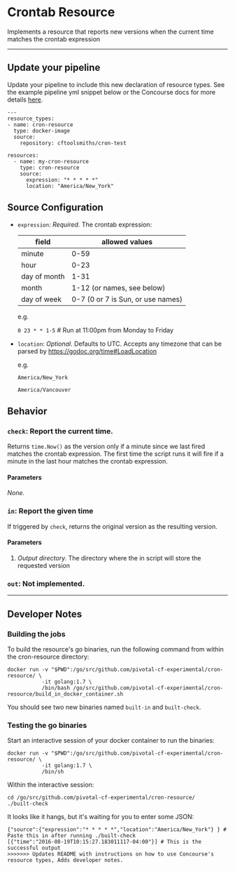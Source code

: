 # Crontab Resource

Implements a resource that reports new versions when the current time
matches the crontab expression

---
## Update your pipeline

Update your pipeline to include this new declaration of resource types. See the example pipeline yml snippet below or the Concourse docs for more details [here](https://concourse.ci/configuring-resource-types.html).
```
---
resource_types:
- name: cron-resource
  type: docker-image
  source:
    repository: cftoolsmiths/cron-test

resources:
  - name: my-cron-resource
    type: cron-resource
    source:
      expression: "* * * * *"
      location: "America/New_York"
```

## Source Configuration

* `expression`: *Required.* The crontab expression:

    |field       | allowed values |
    |-------------|----------------|
    |minute       | 0-59 |
    |hour         | 0-23 |
    |day of month | 1-31 |
    |month        | 1-12 (or names, see below) |
    |day of week  | 0-7 (0 or 7 is Sun, or use names) |

  e.g.

    `0 23 * * 1-5` # Run at 11:00pm from Monday to Friday

* `location`: *Optional.* Defaults to UTC. Accepts any timezone that
  can be parsed by https://godoc.org/time#LoadLocation

  e.g.

  `America/New_York`

  `America/Vancouver`

## Behavior

### `check`: Report the current time.

Returns `time.Now()` as the version only if a minute since we last
fired matches the crontab expression. The first time the script runs
it will fire if a minute in the last hour matches the crontab
expression.

#### Parameters

*None.*

### `in`: Report the given time

If triggered by `check`, returns the original version as the resulting
version.

#### Parameters

1. *Output directory.* The directory where the in script will store
   the requested version

### `out`: Not implemented.

---
## Developer Notes

### Building the jobs

To build the resource's go binaries, run the following command from within the cron-resource directory:

```
docker run -v "$PWD":/go/src/github.com/pivotal-cf-experimental/cron-resource/ \
           -it golang:1.7 \
           /bin/bash /go/src/github.com/pivotal-cf-experimental/cron-resource/build_in_docker_container.sh
```

You should see two new binaries named `built-in` and `built-check`.

### Testing the go binaries

Start an interactive session of your docker container to run the binaries:

```
docker run -v "$PWD":/go/src/github.com/pivotal-cf-experimental/cron-resource/ \
           -it golang:1.7 \
           /bin/sh
```

Within the interactive session:

```
cd /go/src/github.com/pivotal-cf-experimental/cron-resource/
./built-check
```

It looks like it hangs, but it's waiting for you to enter some JSON:

```
{"source":{"expression":"* * * * *","location":"America/New_York"} } # Paste this in after running ./built-check
[{"time":"2016-08-19T10:15:27.183011117-04:00"}] # This is the successful output
>>>>>>> Updates README with instructions on how to use Concourse's resource types, Adds developer notes.
```
